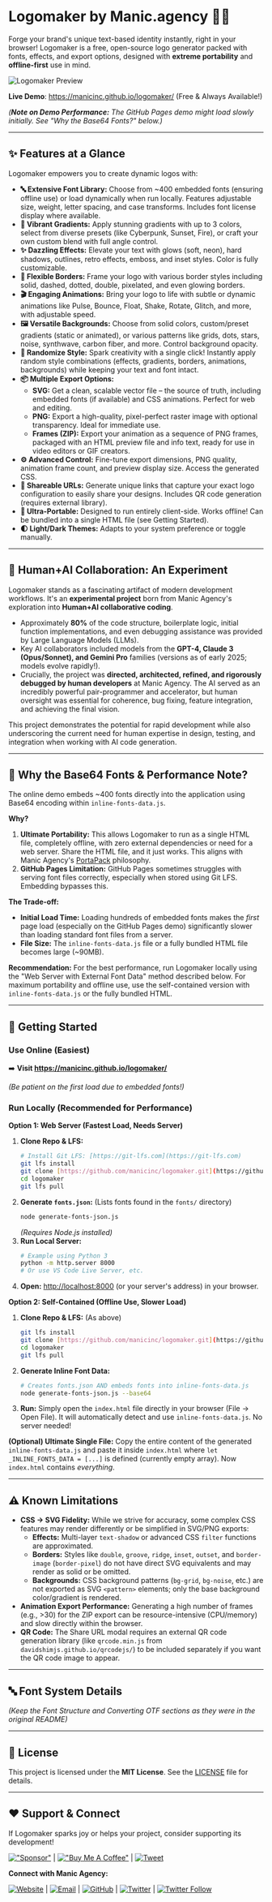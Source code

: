 # Logomaker by Manic.agency 🎨✨

Forge your brand's unique text-based identity instantly, right in your browser! Logomaker is a free, open-source logo generator packed with fonts, effects, and export options, designed with **extreme portability** and **offline-first** use in mind.

![Logomaker Preview](./preview.png)

**Live Demo**: <https://manicinc.github.io/logomaker/> (Free & Always Available!)

*(**Note on Demo Performance:** The GitHub Pages demo might load slowly initially. See "Why the Base64 Fonts?" below.)*

---

## ✨ Features at a Glance

Logomaker empowers you to create dynamic logos with:

* **🔤 Extensive Font Library:** Choose from ~400 embedded fonts (ensuring offline use) or load dynamically when run locally. Features adjustable size, weight, letter spacing, and case transforms. Includes font license display where available.
* **🌈 Vibrant Gradients:** Apply stunning gradients with up to 3 colors, select from diverse presets (like Cyberpunk, Sunset, Fire), or craft your own custom blend with full angle control.
* **✨ Dazzling Effects:** Elevate your text with glows (soft, neon), hard shadows, outlines, retro effects, emboss, and inset styles. Color is fully customizable.
* **🔲 Flexible Borders:** Frame your logo with various border styles including solid, dashed, dotted, double, pixelated, and even glowing borders.
* **🎬 Engaging Animations:** Bring your logo to life with subtle or dynamic animations like Pulse, Bounce, Float, Shake, Rotate, Glitch, and more, with adjustable speed.
* **🖼️ Versatile Backgrounds:** Choose from solid colors, custom/preset gradients (static or animated), or various patterns like grids, dots, stars, noise, synthwave, carbon fiber, and more. Control background opacity.
* **🎲 Randomize Style:** Spark creativity with a single click! Instantly apply random style combinations (effects, gradients, borders, animations, backgrounds) while keeping your text and font intact.
* **📦 Multiple Export Options:**
    * **SVG:** Get a clean, scalable vector file – the source of truth, including embedded fonts (if available) and CSS animations. Perfect for web and editing.
    * **PNG:** Export a high-quality, pixel-perfect raster image with optional transparency. Ideal for immediate use.
    * **Frames (ZIP):** Export your animation as a sequence of PNG frames, packaged with an HTML preview file and info text, ready for use in video editors or GIF creators.
* **⚙️ Advanced Control:** Fine-tune export dimensions, PNG quality, animation frame count, and preview display size. Access the generated CSS.
* **🔗 Shareable URLs:** Generate unique links that capture your exact logo configuration to easily share your designs. Includes QR code generation (requires external library).
* **🚀 Ultra-Portable:** Designed to run entirely client-side. Works offline! Can be bundled into a single HTML file (see Getting Started).
* **🌓 Light/Dark Themes:** Adapts to your system preference or toggle manually.

---

## 🤖 Human+AI Collaboration: An Experiment

Logomaker stands as a fascinating artifact of modern development workflows. It's an **experimental project** born from Manic Agency's exploration into **Human+AI collaborative coding**.

* Approximately **80%** of the code structure, boilerplate logic, initial function implementations, and even debugging assistance was provided by Large Language Models (LLMs).
* Key AI collaborators included models from the **GPT-4, Claude 3 (Opus/Sonnet), and Gemini Pro** families (versions as of early 2025; models evolve rapidly!).
* Crucially, the project was **directed, architected, refined, and rigorously debugged by human developers** at Manic Agency. The AI served as an incredibly powerful pair-programmer and accelerator, but human oversight was essential for coherence, bug fixing, feature integration, and achieving the final vision.

This project demonstrates the potential for rapid development while also underscoring the current need for human expertise in design, testing, and integration when working with AI code generation.

---

## 🤔 Why the Base64 Fonts & Performance Note?

The online demo embeds ~400 fonts directly into the application using Base64 encoding within `inline-fonts-data.js`.

**Why?**

1.  **Ultimate Portability:** This allows Logomaker to run as a single HTML file, completely offline, with zero external dependencies or need for a web server. Share the HTML file, and it just works. This aligns with Manic Agency's [PortaPack](https://github.com/manicinc/portapack) philosophy.
2.  **GitHub Pages Limitation:** GitHub Pages sometimes struggles with serving font files correctly, especially when stored using Git LFS. Embedding bypasses this.

**The Trade-off:**

* **Initial Load Time:** Loading hundreds of embedded fonts makes the *first* page load (especially on the GitHub Pages demo) significantly slower than loading standard font files from a server.
* **File Size:** The `inline-fonts-data.js` file or a fully bundled HTML file becomes large (~90MB).

**Recommendation:** For the best performance, run Logomaker locally using the "Web Server with External Font Data" method described below. For maximum portability and offline use, use the self-contained version with `inline-fonts-data.js` or the fully bundled HTML.

---

## 🚀 Getting Started

### Use Online (Easiest)

➡️ **Visit <https://manicinc.github.io/logomaker/>**

*(Be patient on the first load due to embedded fonts!)*

### Run Locally (Recommended for Performance)

**Option 1: Web Server (Fastest Load, Needs Server)**

1.  **Clone Repo & LFS:**
    ```bash
    # Install Git LFS: [https://git-lfs.com](https://git-lfs.com)
    git lfs install
    git clone [https://github.com/manicinc/logomaker.git](https://github.com/manicinc/logomaker.git)
    cd logomaker
    git lfs pull
    ```
2.  **Generate `fonts.json`:** (Lists fonts found in the `fonts/` directory)
    ```bash
    node generate-fonts-json.js
    ```
    *(Requires Node.js installed)*
3.  **Run Local Server:**
    ```bash
    # Example using Python 3
    python -m http.server 8000
    # Or use VS Code Live Server, etc.
    ```
4.  **Open:** <http://localhost:8000> (or your server's address) in your browser.

**Option 2: Self-Contained (Offline Use, Slower Load)**

1.  **Clone Repo & LFS:** (As above)
    ```bash
    git lfs install
    git clone [https://github.com/manicinc/logomaker.git](https://github.com/manicinc/logomaker.git)
    cd logomaker
    git lfs pull
    ```
2.  **Generate Inline Font Data:**
    ```bash
    # Creates fonts.json AND embeds fonts into inline-fonts-data.js
    node generate-fonts-json.js --base64
    ```
3.  **Run:** Simply open the `index.html` file directly in your browser (File -> Open File). It will automatically detect and use `inline-fonts-data.js`. No server needed!

**(Optional) Ultimate Single File:** Copy the entire content of the generated `inline-fonts-data.js` and paste it inside `index.html` where `let _INLINE_FONTS_DATA = [...]` is defined (currently empty array). Now `index.html` contains *everything*.

---

## ⚠️ Known Limitations

* **CSS → SVG Fidelity:** While we strive for accuracy, some complex CSS features may render differently or be simplified in SVG/PNG exports:
    * **Effects:** Multi-layer `text-shadow` or advanced CSS `filter` functions are approximated.
    * **Borders:** Styles like `double`, `groove`, `ridge`, `inset`, `outset`, and `border-image` (`border-pixel`) do not have direct SVG equivalents and may render as solid or be omitted.
    * **Backgrounds:** CSS background patterns (`bg-grid`, `bg-noise`, etc.) are not exported as SVG `<pattern>` elements; only the base background color/gradient is rendered.
* **Animation Export Performance:** Generating a high number of frames (e.g., >30) for the ZIP export can be resource-intensive (CPU/memory) and slow directly within the browser.
* **QR Code:** The Share URL modal requires an external QR code generation library (like `qrcode.min.js` from `davidshimjs.github.io/qrcodejs/`) to be included separately if you want the QR code image to appear.

---

## 🔤 Font System Details

*(Keep the Font Structure and Converting OTF sections as they were in the original README)*

---

## 📄 License

This project is licensed under the **MIT License**. See the [LICENSE](LICENSE) file for details.

---

## ❤️ Support & Connect

If Logomaker sparks joy or helps your project, consider supporting its development!

[!["Sponsor"](https://img.shields.io/badge/Sponsor-%E2%9D%A4-ff69b4)](https://github.com/sponsors/manicinc) | [!["Buy Me A Coffee"](https://img.shields.io/badge/Buy%20Me%20A%20Coffee-ffdd00?logo=buy-me-a-coffee&logoColor=black)](https://buymeacoffee.com/manicinc) | [![Tweet](https://img.shields.io/twitter/url?style=social&url=https%3A%2F%2Fgithub.com%2Fmanicinc%2Flogomaker)](https://twitter.com/intent/tweet?text=Check%20out%20this%20awesome%20free,%20AI-enhanced%20logo%20maker%20tool!&url=https://manicinc.github.io/logomaker)

**Connect with Manic Agency:**

[![Website](https://img.shields.io/badge/Website-manic.agency-blue?style=flat-square&logo=firefox-browser)](https://manic.agency) | [![Email](https://img.shields.io/badge/Email-team%40manic.agency-red?style=flat-square&logo=gmail)](mailto:team@manic.agency) | [![GitHub](https://img.shields.io/badge/GitHub-manicinc-black?style=flat-square&logo=github)](https://github.com/manicinc) | [![Twitter](https://img.shields.io/badge/X%20(Twitter)-@manicagency-blue?style=flat-square&logo=x)](https://x.com/manicagency) | [![Twitter Follow](https://img.shields.io/twitter/follow/manicagency?style=social)](https://twitter.com/manicagency)